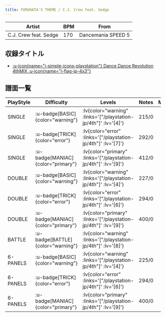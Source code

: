 ```yaml
---
title: FURUHATA'S THEME / C.J. Crew feat. Sedge
---
```


|Artist|BPM|From|
|------|---|----|
|C.J. Crew feat. Sedge|170|Dancemania SPEED 5|

## 収録タイトル

- [ :u-icon{name="i-simple-icons-playstation"} Dance Dance Revolution 4thMIX :u-icon{name="i-flag-jp-4x3"} ](/playstation-jp/4th)

## 譜面一覧

|PlayStyle|Difficulty|Levels|Notes|Movie|
|---------|----------|------|-----|-----|
|SINGLE| :u-badge[BASIC]{color="warning"} | :lv{color="warning" :links='["/playstation-jp/4th"]' :lv='[4]'} |215/0||
|SINGLE| :u-badge[TRICK]{color="error"} | :lv{color="error" :links='["/playstation-jp/4th"]' :lv='[7]'} |292/0||
|SINGLE| :u-badge[MANIAC]{color="primary"} | :lv{color="primary" :links='["/playstation-jp/4th"]' :lv='[9]'} |412/0||
|DOUBLE| :u-badge[BASIC]{color="warning"} | :lv{color="warning" :links='["/playstation-jp/4th"]' :lv='[4]'} |227/0||
|DOUBLE| :u-badge[TRICK]{color="error"} | :lv{color="error" :links='["/playstation-jp/4th"]' :lv='[6]'} |294/0||
|DOUBLE| :u-badge[MANIAC]{color="primary"} | :lv{color="primary" :links='["/playstation-jp/4th"]' :lv='[9]'} |400/0||
|BATTLE| :u-badge[BATTLE]{color="warning"} | :lv{color="warning" :links='["/playstation-jp/4th"]' :lv='[8]'} |||
|6-PANELS| :u-badge[BASIC]{color="warning"} | :lv{color="warning" :links='["/playstation-jp/4th"]' :lv='[4]'} |225/0||
|6-PANELS| :u-badge[TRICK]{color="error"} | :lv{color="error" :links='["/playstation-jp/4th"]' :lv='[6]'} |294/0||
|6-PANELS| :u-badge[MANIAC]{color="primary"} | :lv{color="primary" :links='["/playstation-jp/4th"]' :lv='[9]'} |400/0||
